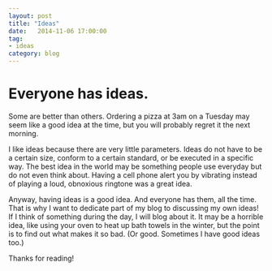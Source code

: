 ```yaml
---
layout: post
title: "Ideas"
date:   2014-11-06 17:00:00
tag:
- ideas
category: blog
---
```


# Everyone has ideas.

Some are better than others. Ordering a pizza at 3am on a Tuesday may seem like a good idea at the time, but you will probably regret it the next morning.

I like ideas because there are very little parameters. Ideas do not have to be a certain size, conform to a certain standard, or be executed in a specific way. The best idea in the world may be something people use everyday but do not even think about. Having a cell phone alert you by vibrating instead of playing a loud, obnoxious ringtone was a great idea.

Anyway, having ideas is a good idea. And everyone has them, all the time. That is why I want to dedicate part of my blog to discussing my own ideas! If I think of something during the day, I will blog about it. It may be a horrible idea, like using your oven to heat up bath towels in the winter, but the point is to find out what makes it so bad. (Or good. Sometimes I have good ideas too.)

Thanks for reading!

